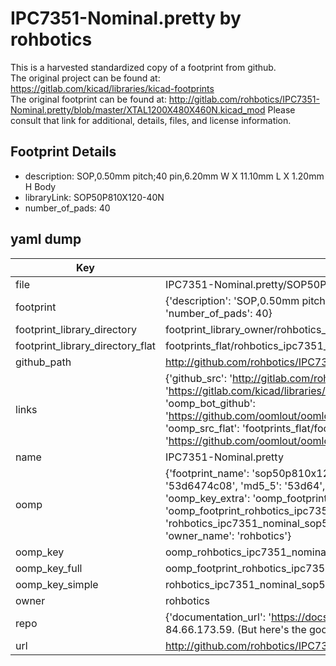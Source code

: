 # IPC7351-Nominal.pretty by rohbotics  
This is a harvested standardized copy of a footprint from github.  
The original project can be found at:  
https://gitlab.com/kicad/libraries/kicad-footprints  
The original footprint can be found at:
http://gitlab.com/rohbotics/IPC7351-Nominal.pretty/blob/master/XTAL1200X480X460N.kicad_mod
Please consult that link for additional, details, files, and license information.  
## Footprint Details
* description: SOP,0.50mm pitch;40 pin,6.20mm W X 11.10mm L X 1.20mm H Body  
* libraryLink: SOP50P810X120-40N  
* number_of_pads: 40  
## yaml dump  
| Key | Value |  
| --- | --- |  
| file | IPC7351-Nominal.pretty/SOP50P810X120-40N.kicad_mod |  
| footprint | {'description': 'SOP,0.50mm pitch;40 pin,6.20mm W X 11.10mm L X 1.20mm H Body', 'libraryLink': 'SOP50P810X120-40N', 'number_of_pads': 40} |  
| footprint_library_directory | footprint_library_owner/rohbotics_IPC7351-Nominal.pretty |  
| footprint_library_directory_flat | footprints_flat/rohbotics_ipc7351_nominal_sop50p810x120_40n/working |  
| github_path | http://github.com/rohbotics/IPC7351-Nominal.pretty/blob/master/SOP50P810X120-40N.kicad_mod |  
| links | {'github_src': 'http://gitlab.com/rohbotics/IPC7351-Nominal.pretty/blob/master/XTAL1200X480X460N.kicad_mod', 'github_src_repo': 'https://gitlab.com/kicad/libraries/kicad-footprints', 'oomp_bot': 'footprints/rohbotics_ipc7351_nominal_sop50p810x120_40n/working', 'oomp_bot_github': 'https://github.com/oomlout/oomlout_oomp_footprint_bot/tree/main/footprints/rohbotics_ipc7351_nominal_sop50p810x120_40n/working', 'oomp_src_flat': 'footprints_flat/footprints_flat/rohbotics_ipc7351_nominal_sop50p810x120_40n/working', 'oomp_src_flat_github': 'https://github.com/oomlout/oomlout_oomp_footprint_src/tree/main/footprints_flat/rohbotics_ipc7351_nominal_sop50p810x120_40n/working'} |  
| name | IPC7351-Nominal.pretty |  
| oomp | {'footprint_name': 'sop50p810x120_40n', 'library_name': 'ipc7351_nominal', 'md5': '53d6474c08b49330c63304cb87a923c7', 'md5_10': '53d6474c08', 'md5_5': '53d64', 'md5_6': '53d647', 'oomp_key': 'oomp_rohbotics_ipc7351_nominal_sop50p810x120_40n', 'oomp_key_extra': 'oomp_footprint_rohbotics_ipc7351_nominal_sop50p810x120_40n', 'oomp_key_full': 'oomp_footprint_rohbotics_ipc7351_nominal_sop50p810x120_40n_53d647', 'oomp_key_simple': 'rohbotics_ipc7351_nominal_sop50p810x120_40n', 'original_filename': 'IPC7351-Nominal.pretty/SOP50P810X120-40N.kicad_mod', 'owner_name': 'rohbotics'} |  
| oomp_key | oomp_rohbotics_ipc7351_nominal_sop50p810x120_40n |  
| oomp_key_full | oomp_footprint_rohbotics_ipc7351_nominal_sop50p810x120_40n |  
| oomp_key_simple | rohbotics_ipc7351_nominal_sop50p810x120_40n |  
| owner | rohbotics |  
| repo | {'documentation_url': 'https://docs.github.com/rest/overview/resources-in-the-rest-api#rate-limiting', 'message': "API rate limit exceeded for 84.66.173.59. (But here's the good news: Authenticated requests get a higher rate limit. Check out the documentation for more details.)"} |  
| url | http://github.com/rohbotics/IPC7351-Nominal.pretty |  

